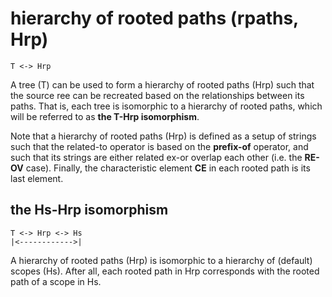 
# hierarchy of rooted paths (rpaths, Hrp)

```
T <-> Hrp
```

A tree (T) can be used to form a hierarchy of rooted paths (Hrp) such that
the source ree can be recreated based on the relationships between its paths.
That is, each tree is isomorphic to a hierarchy of rooted paths, which will
be referred to as **the T-Hrp isomorphism**.

Note that a hierarchy of rooted paths (Hrp) is defined as a setup of strings
such that the related-to operator is based on the **prefix-of** operator, and
such that its strings are either related ex-or overlap each other (i.e. the
**RE-OV** case). Finally, the characteristic element **CE** in each rooted
path is its last element.

## the Hs-Hrp isomorphism

```
T <-> Hrp <-> Hs
|<------------>|
```

A hierarchy of rooted paths (Hrp) is isomorphic to a hierarchy of (default)
scopes (Hs). After all, each rooted path in Hrp corresponds with the rooted
path of a scope in Hs.
